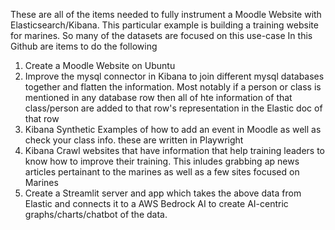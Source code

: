 These are all of the items needed to fully instrument a Moodle Website with Elasticsearch/Kibana. This particular example is building a training website for marines. So many of the datasets are focused on this use-case
In this Github are items to do the following
1. Create a Moodle Website on Ubuntu
2. Improve the mysql connector in Kibana to join different mysql databases together and flatten the information. Most notably if a person or class is mentioned in any database row then all of hte information of that class/person are added to that row's representation in the Elastic doc of that row
3. Kibana Synthetic Examples of how to add an event in Moodle as well as check your class info. these are written in Playwright
4. Kibana Crawl websites that have information that help training leaders to know how to improve their training. This inludes grabbing ap news articles pertainant to the marines as well as a few sites focused on Marines
5. Create a Streamlit server and app which takes the above data from Elastic and connects it to a AWS Bedrock AI to create AI-centric graphs/charts/chatbot of the data.

